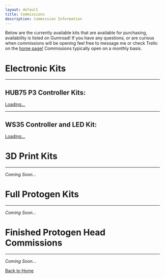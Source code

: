 ```yaml
---
layout: default
title: Commissions
description: Commission Information
---
```


Below are the currently available kits that are available for purchasing, availability is listed on Gumroad! If you have any questions, or are curious when commissions will be opening feel free to message me or check Trello on the [home page!](./) Commissions typically open on a monthly basis.

# Electronic Kits
* * *

## HUB75 P3 Controller Kits:
<script src="https://gumroad.com/js/gumroad-embed.js"></script>
<div class="gumroad-product-embed"><a href="https://coelacant1.gumroad.com/l/HUB75ProtogenDynamicUpgrade">Loading...</a></div>

* * *

## WS35 Controller and LED Kit:
<script src="https://gumroad.com/js/gumroad-embed.js"></script>
<div class="gumroad-product-embed"><a href="https://coelacant1.gumroad.com/l/protogenledkit">Loading...</a></div>

# 3D Print Kits
* * *
_Coming Soon..._

# Full Protogen Kits
* * *
_Coming Soon..._

# Finished Protogen Head Commissions
* * *
_Coming Soon..._


[Back to Home](./)
